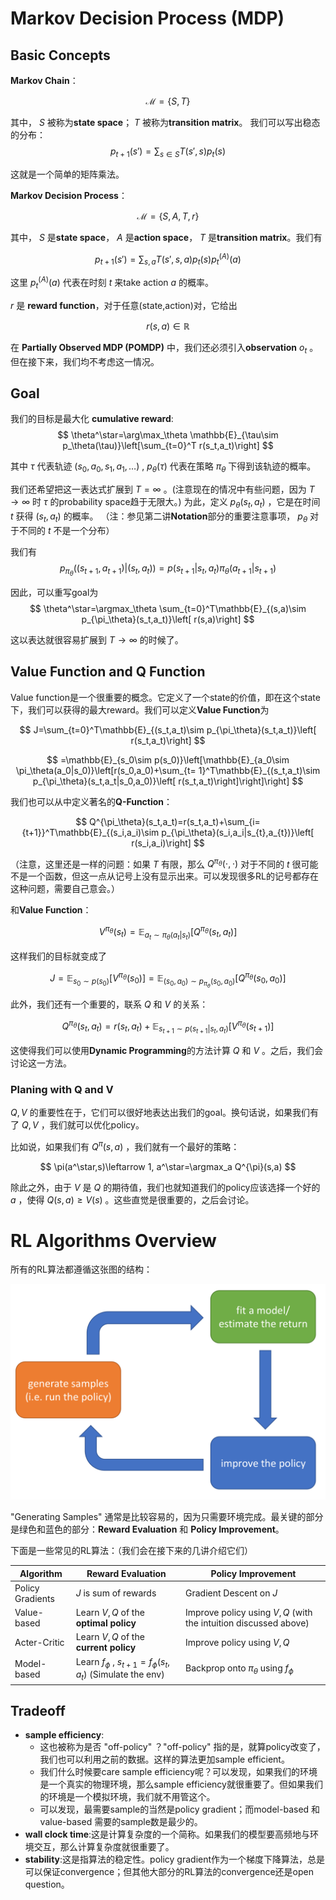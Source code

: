 # Markov Decision Process (MDP)

## Basic Concepts

**Markov Chain**：

$$
\mathcal{M}=\{S,T\}
$$

其中， $S$ 被称为**state space**； $T$ 被称为**transition matrix**。 我们可以写出稳态的分布：
$$
p_{t+1}(s')=\sum_{s\in S}T(s',s)p_t(s)
$$

这就是一个简单的矩阵乘法。

**Markov Decision Process**：

$$
\mathcal{M}=\{S,A,T,r\}
$$

其中， $S$ 是**state space**， $A$ 是**action space**， $T$ 是**transition matrix**。我们有

$$
p_{t+1}(s')=\sum_{s,a}T(s',s,a)p_t(s)p^{(A)}_t(a)
$$

这里 $p^{(A)}_t(a)$ 代表在时刻 $t$ 来take action $a$ 的概率。


$r$ 是 **reward function**，对于任意(state,action)对，它给出

$$
r(s,a)\in \mathbb{R}
$$

在 **Partially Observed MDP (POMDP)** 中，我们还必须引入**observation** $o_t$ 。但在接下来，我们均不考虑这一情况。

## Goal

我们的目标是最大化 **cumulative reward**:
$$
\theta^\star=\arg\max_\theta \mathbb{E}_{\tau\sim p_\theta(\tau)}\left[\sum_{t=0}^T r(s_t,a_t)\right]
$$

其中 $\tau$ 代表轨迹 $(s_0,a_0,s_1,a_1,\ldots)$ , $p_\theta(\tau)$ 代表在策略 $\pi_\theta$ 下得到该轨迹的概率。

我们还希望把这一表达式扩展到 $T=\infty$ 。(注意现在的情况中有些问题，因为 $T\to \infty$ 时 $\tau$ 的probability space趋于无限大。) 为此，定义 $p_{\theta}(s_t,a_t)$ ，它是在时间 $t$ 获得 $(s_t,a_t)$ 的概率。 （注：参见第二讲**Notation**部分的重要注意事项， $p_\theta$ 对于不同的 $t$ 不是一个分布）

我们有
$$
p_{\pi_\theta}((s_{t+1},a_{t+1})|(s_t,a_t))=p(s_{t+1}|s_t,a_t){\pi_\theta}(a_{t+1}|s_{t+1})
$$

因此，可以重写goal为
$$
\theta^\star=\argmax_\theta \sum_{t=0}^T\mathbb{E}_{(s,a)\sim p_{\pi_\theta}(s_t,a_t)}\left[ r(s,a)\right]
$$

这以表达就很容易扩展到 $T\to \infty$ 的时候了。


## Value Function and Q Function

Value function是一个很重要的概念。它定义了一个state的价值，即在这个state下，我们可以获得的最大reward。我们可以定义**Value Function**为

$$
J=\sum_{t=0}^T\mathbb{E}_{(s_t,a_t)\sim p_{\pi_\theta}(s_t,a_t)}\left[ r(s_t,a_t)\right]
$$

$$
=\mathbb{E}_{s_0\sim p(s_0)}\left[\mathbb{E}_{a_0\sim \pi_\theta(a_0|s_0)}\left[r(s_0,a_0)+\sum_{t= 1}^T\mathbb{E}_{(s_t,a_t)\sim p_{\pi_\theta}(s_t,a_t|s_0,a_0)}\left[ r(s_t,a_t)\right]\right]\right]
$$

我们也可以从中定义著名的**Q-Function**：

$$
Q^{\pi_\theta}(s_t,a_t)=r(s_t,a_t)+\sum_{i={t+1}}^T\mathbb{E}_{(s_i,a_i)\sim p_{\pi_\theta}(s_i,a_i|s_{t},a_{t})}\left[ r(s_i,a_i)\right]
$$

（注意，这里还是一样的问题：如果 $T$ 有限，那么 $Q^{\pi_\theta}(\cdot,\cdot)$ 对于不同的 $t$ 很可能不是一个函数，但这一点从记号上没有显示出来。可以发现很多RL的记号都存在这种问题，需要自己意会。）

和**Value Function**：

$$
V^{\pi_\theta}(s_t)=\mathbb{E}_{a_{t}\sim \pi_\theta(a_t|s_t)}\left[Q^{\pi_\theta}(s_t,a_t)\right]
$$

这样我们的目标就变成了

$$
J=\mathbb{E}_{s_0\sim p(s_0)}\left[V^{\pi_\theta}(s_0)\right]=\mathbb{E}_{(s_0,a_0)\sim p_{\pi_\theta}(s_0,a_0)}\left[Q^{\pi_\theta}(s_0,a_0)\right]
$$

此外，我们还有一个重要的，联系 $Q$ 和 $V$ 的关系：

$$
Q^{\pi_\theta}(s_t,a_t)=r(s_t,a_t)+\mathbb{E}_{s_{t+1}\sim p(s_{t+1}|s_t,a_t)}\left[V^{\pi_\theta}(s_{t+1})\right]
$$

这使得我们可以使用**Dynamic Programming**的方法计算 $Q$ 和 $V$ 。之后，我们会讨论这一方法。


### Planing with Q and V

$Q,V$ 的重要性在于，它们可以很好地表达出我们的goal。换句话说，如果我们有了 $Q,V$ ，我们就可以优化policy。

比如说，如果我们有 $Q^{\pi}(s,a)$ ，我们就有一个最好的策略：

$$
\pi(a^\star,s)\leftarrow 1, a^\star=\argmax_a Q^{\pi}(s,a)
$$

除此之外，由于 $V$ 是 $Q$ 的期待值，我们也就知道我们的policy应该选择一个好的 $a$ ，使得 $Q(s,a)\ge V(s)$ 。这些直觉是很重要的，之后会讨论。


# RL Algorithms Overview

所有的RL算法都遵循这张图的结构：

![](./assets/4-1.png)

"Generating Samples" 通常是比较容易的，因为只需要环境完成。最关键的部分是绿色和蓝色的部分：**Reward Evaluation** 和 **Policy Improvement**。

下面是一些常见的RL算法：（我们会在接下来的几讲介绍它们）

| Algorithm | Reward Evaluation | Policy Improvement |
| --- | --- | --- |
| Policy Gradients| $J$ is sum of rewards | Gradient Descent on $J$ |
| Value-based | Learn $V,Q$ of the **optimal policy** | Improve policy using $V,Q$ (with the intuition discussed above)|
| Acter-Critic | Learn $V,Q$ of the **current policy** | Improve policy using $V,Q$ |
| Model-based | Learn $f_\phi$ , $s_{t+1}=f_\phi(s_t,a_t)$ (Simulate the env) | Backprop onto $\pi_\theta$ using $f_\phi$ |

## Tradeoff

- **sample efficiency**: 
    - 这也被称为是否 "off-policy" ？"off-policy" 指的是，就算policy改变了，我们也可以利用之前的数据。这样的算法更加sample efficient。
    - 我们什么时候要care sample efficiency呢？可以发现，如果我们的环境是一个真实的物理环境，那么sample efficiency就很重要了。但如果我们的环境是一个模拟环境，我们就不用管这个。
    - 可以发现，最需要sample的当然是policy gradient；而model-based 和 value-based 需要的sample数是最少的。
- **wall clock time**:这是计算复杂度的一个简称。如果我们的模型要高频地与环境交互，那么计算复杂度就很重要了。
- **stability**:这是指算法的稳定性。policy gradient作为一个梯度下降算法，总是可以保证convergence；但其他大部分的RL算法的convergence还是open question。